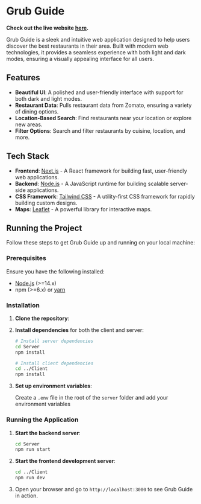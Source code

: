 # Grub Guide

**Check out the live website [here](https://iiits-sosenkkk.vercel.app/).**

Grub Guide is a sleek and intuitive web application designed to help users discover the best restaurants in their area. Built with modern web technologies, it provides a seamless experience with both light and dark modes, ensuring a visually appealing interface for all users.


## Features

- **Beautiful UI**: A polished and user-friendly interface with support for both dark and light modes.
- **Restaurant Data**: Pulls restaurant data from Zomato, ensuring a variety of dining options.
- **Location-Based Search**: Find restaurants near your location or explore new areas.
- **Filter Options**: Search and filter restaurants by cuisine, location, and more.

## Tech Stack

- **Frontend**: [Next.js](https://nextjs.org/) - A React framework for building fast, user-friendly web applications.
- **Backend**: [Node.js](https://nodejs.org/) - A JavaScript runtime for building scalable server-side applications.
- **CSS Framework**: [Tailwind CSS](https://tailwindcss.com/) - A utility-first CSS framework for rapidly building custom designs.
- **Maps**: [Leaflet](https://leafletjs.com/) - A powerful library for interactive maps.

## Running the Project

Follow these steps to get Grub Guide up and running on your local machine:

### Prerequisites

Ensure you have the following installed:

- [Node.js](https://nodejs.org/) (>=14.x)
- npm (>=6.x) or [yarn](https://yarnpkg.com/)

### Installation

1. **Clone the repository**:

2. **Install dependencies** for both the client and server:

    ```bash
    # Install server dependencies
    cd Server
    npm install

    # Install client dependencies
    cd ../Client
    npm install
    ```

3. **Set up environment variables**:

    Create a `.env` file in the root of the `server` folder and add your environment variables


### Running the Application

1. **Start the backend server**:

    ```bash
    cd Server
    npm run start
    ```

2. **Start the frontend development server**:

    ```bash
    cd ../Client
    npm run dev
    ```

3. Open your browser and go to `http://localhost:3000` to see Grub Guide in action.
